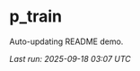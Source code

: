 # p_train

Auto-updating README demo.

<!--START_SECTION:status-->
_Last run: 2025-09-18 03:07 UTC_
<!--END_SECTION:status-->









































































































































































































































































































































































































































































































































































































